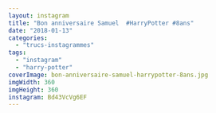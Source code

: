 ```yaml
---
layout: instagram
title: "Bon anniversaire Samuel  #HarryPotter #8ans"
date: "2018-01-13"
categories: 
  - "trucs-instagrammes"
tags: 
  - "instagram"
  - "harry-potter"
coverImage: bon-anniversaire-samuel-harrypotter-8ans.jpg
imgWidth: 360
imgHeight: 360
instagram: Bd43VcVg6EF
---
```

